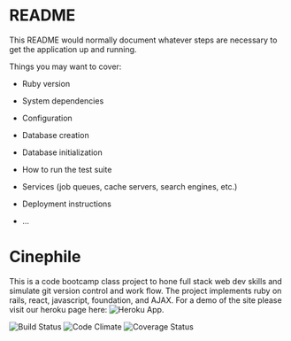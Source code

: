 # README

This README would normally document whatever steps are necessary to get the
application up and running.

Things you may want to cover:

* Ruby version

* System dependencies

* Configuration

* Database creation

* Database initialization

* How to run the test suite

* Services (job queues, cache servers, search engines, etc.)

* Deployment instructions

* ...
# Cinephile

This is a code bootcamp class project to hone full stack web dev skills and simulate git version control and work flow. The project implements ruby on rails, react, javascript, foundation, and AJAX. For a demo of the site please visit our heroku page here: ![Heroku App](http://cinephile-launch.herokuapp.com/).

![Build Status](https://codeship.com/projects/69a45620-6ba7-0134-f930-7ea83503a0a9/status?branch=master)
![Code Climate](https://codeclimate.com/github/noahmilstein/cinephile.png)
![Coverage Status](https://coveralls.io/repos/noahmilstein/cinephile/badge.png)

